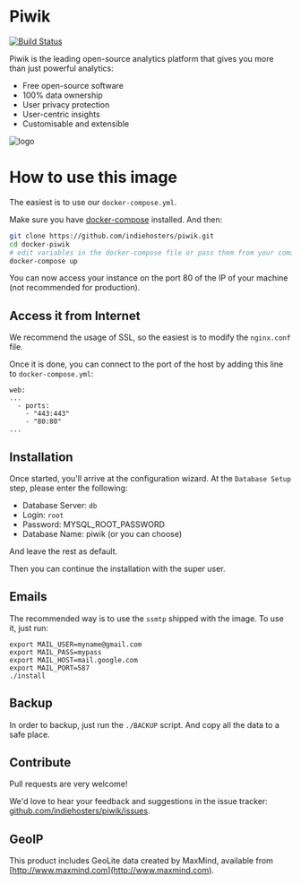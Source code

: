 # Piwik

[![Build Status](https://travis-ci.org/piwik/docker-piwik.svg?branch=master)](https://travis-ci.org/piwik/docker-piwik)

Piwik is the leading open-source analytics platform that gives you more than just powerful analytics:

 - Free open-source software
 - 100% data ownership
 - User privacy protection
 - User-centric insights
 - Customisable and extensible

![logo](https://rawgit.com/piwik/docker-piwik/master/logo.svg)

# How to use this image

The easiest is to use our `docker-compose.yml`.

Make sure you have [docker-compose](http://docs.docker.com/compose/install/) installed. And then:

```bash
git clone https://github.com/indiehosters/piwik.git
cd docker-piwik
# edit variables in the docker-compose file or pass them from your comamnd line
docker-compose up
```

You can now access your instance on the port 80 of the IP of your machine (not recommended for production).

## Access it from Internet

We recommend the usage of SSL, so the easiest is to modify the `nginx.conf` file.

Once it is done, you can connect to the port of the host by adding this line to `docker-compose.yml`:

```
web:
...
  - ports:
    - "443:443"
    - "80:80"
...
```

## Installation

Once started, you'll arrive at the configuration wizard.
At the `Database Setup` step, please enter the following:

  -  Database Server: `db`
  -  Login: `root`
  -  Password: MYSQL_ROOT_PASSWORD
  -  Database Name: piwik (or you can choose)
 
And leave the rest as default.

Then you can continue the installation with the super user.

## Emails

The recommended way is to use the `ssmtp` shipped with the image.
To use it, just run:

```
export MAIL_USER=myname@gmail.com
export MAIL_PASS=mypass
export MAIL_HOST=mail.google.com
export MAIL_PORT=587
./install
```

## Backup

In order to backup, just run the `./BACKUP` script. And copy all the data to a safe place.

## Contribute

Pull requests are very welcome!

We'd love to hear your feedback and suggestions in the issue tracker: [github.com/indiehosters/piwik/issues](https://github.com/indiehosters/piwik/issues).

## GeoIP

This product includes GeoLite data created by MaxMind, available from
[http://www.maxmind.com](http://www.maxmind.com).
